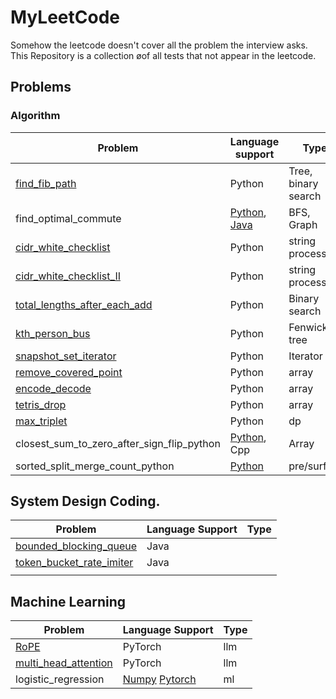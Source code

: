 # MyLeetCode
Somehow the leetcode doesn't cover all the problem the interview asks. This Repository is a collection øof all tests that not appear in the leetcode. 

## Problems

### Algorithm

| Problem                      | Language support | Type                | Company |
| ---------------------------- | ---------------- | ------------------- | ---------------------------- |
| [find_fib_path](https://github.com/58191554/MyLeetCode/tree/main/src/find_fib_path_python)               | Python          | Tree, binary search | DBX |
| find_optimal_commute        | [Python](https://github.com/58191554/MyLeetCode/tree/main/src/find_optimal_commute_python), [Java](https://github.com/58191554/MyLeetCode/tree/main/src/find_optimal_commute_java)    | BFS, Graph         | DBX |
| [cidr_white_checklist](https://github.com/58191554/MyLeetCode/tree/main/src/cidr_checklist_python)        | Python          | string processing  | DBX |
| [cidr_white_checklist_II](https://github.com/58191554/MyLeetCode/tree/main/src/cidr_checklist_II_python)        | Python          | string processing  | DBX |
| [total_lengths_after_each_add](https://github.com/58191554/MyLeetCode/tree/main/src/total_interval_lengths_after_each_add_java) | Python          | Binary search      |  |
| [kth_person_bus](https://github.com/58191554/MyLeetCode/tree/main/src/kth_person_bus_python) | Python          | Fenwick tree       | WeRD |
| [snapshot_set_iterator](https://github.com/58191554/MyLeetCode/tree/main/src/snapshot_set_iterator_python) | Python          | Iterator           | DBX |
| [remove_covered_point](https://github.com/58191554/MyLeetCode/tree/main/src/remove_covered_point_dbx_python) | Python      | array             | DBX |
| [encode_decode](https://github.com/58191554/MyLeetCode/tree/main/src/encode_and_decode_dbx_python) | Python        | array             | DBX |
| [tetris_drop](https://github.com/58191554/MyLeetCode/tree/main/src/tetris_drop_python) | Python | array | DBX |
| [max_triplet](https://github.com/58191554/MyLeetCode/tree/main/src/max_triplet_python) | Python | dp | GG |
| closest_sum_to_zero_after_sign_flip_python | [Python](https://github.com/58191554/MyLeetCode/tree/main/src/closest_sum_to_zero_after_sign_flip_python), Cpp | Array | GG |
| sorted_split_merge_count_python | [Python](https://github.com/58191554/MyLeetCode/tree/main/src/sorted_split_merge_count_python) | pre/surfix | GG |

## System Design Coding.

| Problem                  | Language Support | Type |
| ------------------------ | ---------------- | ---- |
| [bounded_blocking_queue](https://github.com/58191554/MyLeetCode/tree/main/src/bounded_blocking_queue_java)   | Java             |      |
| [token_bucket_rate_imiter](https://github.com/58191554/MyLeetCode/tree/main/src/token_bucket_rate_limiter_java) | Java             |      |
|                          |                  |      |

 ## Machine Learning

| Problem              | Language Support | Type |
| -------------------- | ---------------- | ---- |
| [RoPE](https://github.com/58191554/MyLeetCode/tree/main/src/rope_pytorch)                 | PyTorch          | llm  |
| [multi_head_attention](https://github.com/58191554/MyLeetCode/tree/main/src/multi_head_attention_pytorch) | PyTorch          | llm  |
| logistic_regression  | [Numpy](https://github.com/58191554/MyLeetCode/tree/main/src/logistic_regression_numpy) [Pytorch](https://github.com/58191554/MyLeetCode/tree/main/src/logistic_regression_pytorch)           | ml   |

